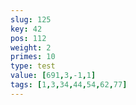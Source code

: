 ```yaml
---
slug: 125
key: 42
pos: 112
weight: 2
primes: 10
type: test
value: [691,3,-1,1]
tags: [1,3,34,44,54,62,77]
---
```

